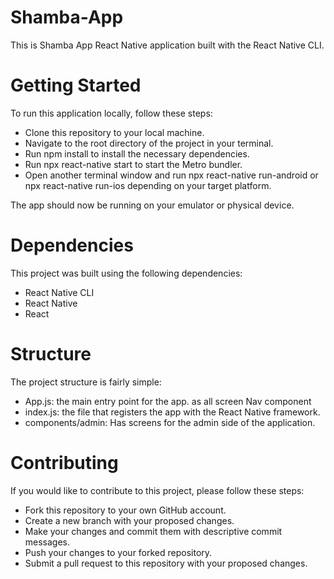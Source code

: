 # Shamba-App
This is Shamba App React Native application built with the React Native CLI.

# Getting Started
To run this application locally, follow these steps:

* Clone this repository to your local machine.
* Navigate to the root directory of the project in your terminal.
* Run npm install to install the necessary dependencies.
* Run npx react-native start to start the Metro bundler.
* Open another terminal window and run npx react-native run-android or npx react-native run-ios depending on your target platform.

The app should now be running on your emulator or physical device.

# Dependencies

This project was built using the following dependencies:

* React Native CLI
* React Native
* React

# Structure

The project structure is fairly simple:

* App.js: the main entry point for the app. as all screen Nav component
* index.js: the file that registers the app with the React Native framework.
* components/admin: Has screens for the admin side of the application.

# Contributing

If you would like to contribute to this project, please follow these steps:

* Fork this repository to your own GitHub account.
* Create a new branch with your proposed changes.
* Make your changes and commit them with descriptive commit messages.
* Push your changes to your forked repository.
* Submit a pull request to this repository with your proposed changes.
